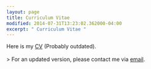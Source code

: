 ```yaml
---
layout: page
title: Curriculum Vitae
modified: 2014-07-31T13:23:02.362000-04:00
excerpt: " Curriculum Vitae "
---
```


Here is my [CV](/CV/EfstratiosSkleparis.pdf) (Probably outdated). 
<br><br>
 \> For an updated version, please contact me via [email](mailto:eskleparis@gmail.com).